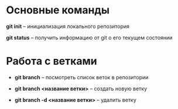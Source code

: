 # Основные команды

**git init** – инициализация локального репозитория

**git status** – получить информацию от git о его текущем состоянии

# Работа с ветками

* **git branch** – посмотреть список веток в репозитории

* **git branch <название ветки>** – создать новую ветку

* **git branch -d <название ветки>** – удалить ветку